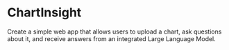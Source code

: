 # ChartInsight
Create a simple web app that allows users to upload a chart, ask questions about it, and receive answers from an integrated Large Language Model.